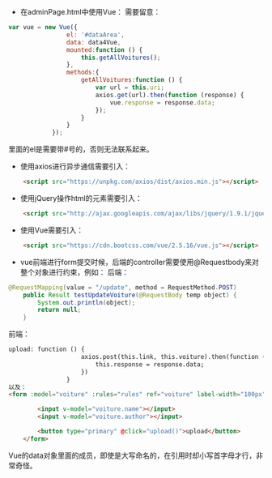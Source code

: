 - 在adminPage.html中使用Vue：
需要留意：
```javascript
var vue = new Vue({
                el: '#dataArea',
                data: data4Vue,
                mounted:function () {
                    this.getAllVoitures();
                },
                methods:{
                    getAllVoitures:function () {
                        var url = this.uri;
                        axios.get(url).then(function (response) {
                            vue.response = response.data;
                        });
                    }
                }
            });
```
里面的el是需要带#号的，否则无法联系起来。

- 使用axios进行异步通信需要引入：
```html
    <script src="https://unpkg.com/axios/dist/axios.min.js"></script>
```

- 使用jQuery操作html的元素需要引入：
```html
    <script src="http://ajax.googleapis.com/ajax/libs/jquery/1.9.1/jquery.min.js"></script>
```

- 使用Vue需要引入：
```html
    <script src="https://cdn.bootcss.com/vue/2.5.16/vue.js"></script>
```


- vue前端进行form提交时候，后端的controller需要使用@Requestbody来对整个对象进行约束，例如：
后端：
```java 
@RequestMapping(value = "/update", method = RequestMethod.POST)
    public Result testUpdateVoiture(@RequestBody temp object) {
        System.out.println(object);
        return null;
    }
```
前端：
```html
upload: function () {
                    axios.post(this.link, this.voiture).then(function (response) {
                        this.response = response.data;
                    })
                }
以及：
<form :model="voiture" :rules="rules" ref="voiture" label-width="100px" class="demo-voiture">

        <input v-model="voiture.name"></input>
        <input v-model="voiture.author"></input>

        <button type="primary" @click="upload()">upload</button>
    </form>
```

Vue的data对象里面的成员，即使是大写命名的，在引用时却小写首字母才行，非常奇怪。